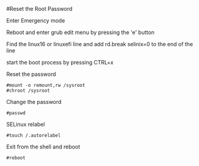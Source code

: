 #Reset the Root Password

Enter Emergency mode

Reboot and enter grub edit menu by pressing the 'e' button 

Find the linux16 or linuxefi line and add rd.break selinix=0 to the end of the line

start the boot process by pressing CTRL+x

Reset the password

```
#mount -o remount,rw /sysroot
#chroot /sysroot
```

Change the password

```
#passwd
```

SELinux relabel
```
#touch /.autorelabel
```

Exit from the shell and reboot

```
#reboot
```
